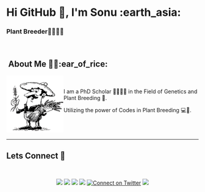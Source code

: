 <h1 align="left">Hi GitHub 👋, I'm Sonu :earth_asia:</h1>

<h3 align="leftr">Plant Breeder👨🏻‍🔬🌾 </h3>
<br />

<h2> &nbsp;About Me 👨🏻‍:ear_of_rice: </h2>

<img align="left" width="150" height="150" src="https://github.com/sonulangaya/sonulangaya/blob/master/Breeder.png?raw=true"></a>
<br /><br />
I am a PhD Scholar 👨🏻‍🔬🌾 in the Field of Genetics and Plant Breeding 🌾.

Utilizing the power of Codes in Plant Breeding :computer::pencil:.

<br /><br />

---
## **Lets Connect** :handshake:
<br />
<p align="center">
<a href="https://sonulangaya.github.io"><img src="https://img.shields.io/badge/-My%20Portfolio-3423A6?style=flat-square&logo=Google-Chrome&logoColor=white"/></a>
<a href="https://linkedin.com/in/sonulangaya"><img src="https://img.shields.io/badge/-Sonu%20Langaya-0077B5?style=flat-square&logo=Linkedin&logoColor=white"/></a>
<a href="https://instagram.com/sonulangaya"><img src="https://img.shields.io/badge/-Sonu%20Langaya-E4405F?style=flat-square&logo=Instagram&logoColor=white"/></a>
<a href="https://facebook.com/sonulangaya"><img src="https://img.shields.io/badge/-Sonu%20Langaya-1877F2?style=flat-square&logo=Facebook&logoColor=white"/></a>
<a href="https://twitter.com/intent/follow?screen_name=sonulangaya"><img src="https://img.shields.io/twitter/follow/sonulangaya?style=social&logo=twitter" alt="Connect on Twitter"></a>
<a href="mailto:sonulangaya@yahoo.in"><img src="https://img.shields.io/badge/-Mail%20Me-D14836?style=flat-square&logo=Gmail&logoColor=white"/></a>
</p>
